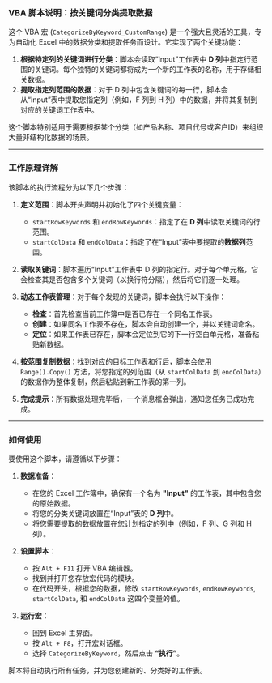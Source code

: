 
### VBA 脚本说明：按关键词分类提取数据

这个 VBA 宏 (`CategorizeByKeyword_CustomRange`) 是一个强大且灵活的工具，专为自动化 Excel 中的数据分类和提取任务而设计。它实现了两个关键功能：

1.  **根据特定列的关键词进行分类**：脚本会读取“Input”工作表中 **D 列**中指定行范围的关键词。每个独特的关键词都将成为一个新的工作表的名称，用于存储相关数据。
2.  **提取指定列范围的数据**：对于 D 列中包含关键词的每一行，脚本会从“Input”表中提取您指定列（例如，F 列到 H 列）中的数据，并将其复制到对应的关键词工作表中。

这个脚本特别适用于需要根据某个分类（如产品名称、项目代号或客户ID）来组织大量非结构化数据的场景。

---

### 工作原理详解

该脚本的执行流程分为以下几个步骤：

1.  **定义范围**：脚本开头声明并初始化了四个关键变量：
    * `startRowKeywords` 和 `endRowKeywords`：指定了在 **D 列**中读取关键词的行范围。
    * `startColData` 和 `endColData`：指定了在“Input”表中要提取的**数据列**范围。

2.  **读取关键词**：脚本遍历“Input”工作表中 D 列的指定行。对于每个单元格，它会检查其是否包含多个关键词（以换行符分隔），然后将它们逐一处理。

3.  **动态工作表管理**：对于每个发现的关键词，脚本会执行以下操作：
    * **检查**：首先检查当前工作簿中是否已存在一个同名工作表。
    * **创建**：如果同名工作表不存在，脚本会自动创建一个，并以关键词命名。
    * **定位**：如果工作表已存在，脚本会定位到它的下一行空白单元格，准备粘贴新数据。

4.  **按范围复制数据**：找到对应的目标工作表和行后，脚本会使用 `Range().Copy()` 方法，将您指定的列范围（从 `startColData` 到 `endColData`）的数据作为整体复制，然后粘贴到新工作表的第一列。

5.  **完成提示**：所有数据处理完毕后，一个消息框会弹出，通知您任务已成功完成。

---

### 如何使用

要使用这个脚本，请遵循以下步骤：

1.  **数据准备**：
    * 在您的 Excel 工作簿中，确保有一个名为 **"Input"** 的工作表，其中包含您的原始数据。
    * 将您的分类关键词放置在“Input”表的 **D 列**中。
    * 将您需要提取的数据放置在您计划指定的列中（例如，F 列、G 列和 H 列）。

2.  **设置脚本**：
    * 按 `Alt + F11` 打开 VBA 编辑器。
    * 找到并打开您存放宏代码的模块。
    * 在代码开头，根据您的数据，修改 `startRowKeywords`, `endRowKeywords`, `startColData`, 和 `endColData` 这四个变量的值。

3.  **运行宏**：
    * 回到 Excel 主界面。
    * 按 `Alt + F8`，打开宏对话框。
    * 选择 `CategorizeByKeyword`，然后点击 **“执行”**。

脚本将自动执行所有任务，并为您创建新的、分类好的工作表。
